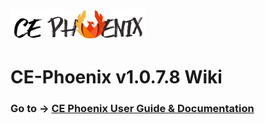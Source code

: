 ![](https://github.com/heatherbellho/CE-Phoenix-Wiki/blob/master/images/store_logo_brand.png)
# CE-Phoenix v1.0.7.8 Wiki
### Go to → [CE Phoenix User Guide &amp; Documentation](https://github.com/heatherbellho/CE-Phoenix-Wiki/wiki)
